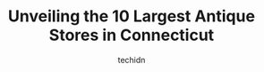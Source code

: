 ---
layout: ampstory
image: https://i0.wp.com/paketmu.com/wp-content/uploads/2023/06/main-street-pickers-and-treasure-hunters-0-in-connecticut-1686369650.jpeg?resize=640,853
author: techidn
featured: false
description: Explore the diverse Antique Store scene in Connecticut, home to an incredible selection of 10 establishments catering to every taste. Whether youre in search of iconic favorites or undiscov
title: Unveiling the 10 Largest Antique Stores in Connecticut
cover:
   title: Unveiling the 10 Largest Antique Stores in Connecticut
   subtitle: RICKPATE
   background: https://paketmu.com/wp-content/uploads/2023/06/main-street-pickers-and-treasure-hunters-0-in-connecticut-1686369650.jpeg

pages: 
 - layout: thirds
   top: <h1>#1 Stratford Antique Center</h1>
   bottom: "<p>Love this place! This is our first time here. This pace is huge and we havent finished the whole store in 3 hours. There are so many items here that are organized and fa</p>"
   background: https://paketmu.com/wp-content/uploads/2023/06/main-street-pickers-and-treasure-hunters-1-in-connecticut-1686369651.jpeg
   backgroundblur: true
 - layout: thirds
   top: <h1>#2 Clinton Antique Center</h1>
   bottom: "<p>This antique center is a must see!! It is absolutely beautiful and filled to the brim with the coolest things youll ever find, from multiple time periods. Their antiques</p>"
   background: https://paketmu.com/wp-content/uploads/2023/06/main-street-pickers-and-treasure-hunters-2-in-connecticut-1686369652.jpeg
   cta:
      link: https://paketmu.com/unveiling-the-10-largest-antique-stores-in-connecticut/
      text: Unveiling the 10 Largest Antique Stores in Connecticut
 - layout: thirds
   top: <h1>#3 Vintage Shops</h1>
   bottom: "<p>Phenomenal shop with a wide range of items, its actually a few shops all in the same building. Antique pens and fountain pens with ink wells, a wide assortment of pictur</p>"
   background: https://paketmu.com/wp-content/uploads/2023/06/main-street-pickers-and-treasure-hunters-3-in-connecticut-1686369653.jpeg
   cta:
      link: https://paketmu.com/unveiling-the-10-largest-antique-stores-in-connecticut/
      text: Unveiling the 10 Largest Antique Stores in Connecticut
 - layout: thirds
   top: <h1>#4 ANTIQS</h1>
   bottom: "<p>1839 New Britain Ave, Farmington, CT 06032, United States</p>"
   background: https://images.unsplash.com/photo-1527067829737-402993088e6b?ixlib=rb-4.0.3&ixid=MnwxMjA3fDB8MHxwaG90by1wYWdlfHx8fGVufDB8fHx8&auto=format&fit=crop&w=640&h=853&q=80
   cta:
      link: https://paketmu.com/unveiling-the-10-largest-antique-stores-in-connecticut/
      text: Unveiling the 10 Largest Antique Stores in Connecticut
 - layout: thirds
   top: <h1>#5 Main Street Pickers And treasure hunters</h1>
   bottom: "<p>70-138 Main St, Watertown, CT 06779, United States</p>"
   background: https://images.unsplash.com/photo-1574169208507-84376144848b?ixlib=rb-4.0.3&ixid=MnwxMjA3fDB8MHxwaG90by1wYWdlfHx8fGVufDB8fHx8&auto=format&fit=crop&w=640&h=853&q=80
   cta:
      link: https://paketmu.com/unveiling-the-10-largest-antique-stores-in-connecticut/
      text: Unveiling the 10 Largest Antique Stores in Connecticut
 - layout: thirds
   top: <h1>#6 Farmhouse Antiques</h1>
   bottom: "<p>495 Main St S, Woodbury, CT 06798, United States</p>"
   background: https://images.unsplash.com/photo-1496096265110-f83ad7f96608?ixlib=rb-4.0.3&ixid=MnwxMjA3fDB8MHxwaG90by1wYWdlfHx8fGVufDB8fHx8&auto=format&fit=crop&w=640&h=853&q=80
   cta:
      link: https://paketmu.com/unveiling-the-10-largest-antique-stores-in-connecticut/
      text: Unveiling the 10 Largest Antique Stores in Connecticut
 - layout: thirds
   top: <h1>#7 Main Street Antique Center</h1>
   bottom: "<p>113 Main St S, Woodbury, CT 06798, United States</p>"
   background: https://images.unsplash.com/photo-1564951434112-64d74cc2a2d7?ixlib=rb-4.0.3&ixid=MnwxMjA3fDB8MHxwaG90by1wYWdlfHx8fGVufDB8fHx8&auto=format&fit=crop&w=640&h=853&q=80
   cta:
      link: https://paketmu.com/unveiling-the-10-largest-antique-stores-in-connecticut/
      text: Unveiling the 10 Largest Antique Stores in Connecticut
 - layout: thirds
   middle: Continue reading...
   background: https://images.unsplash.com/photo-1620421680010-0766ff230392?ixlib=rb-4.0.3&ixid=MnwxMjA3fDB8MHxwaG90by1wYWdlfHx8fGVufDB8fHx8&auto=format&fit=crop&w=640&h=853&q=80
   cta:
      link: https://paketmu.com/unveiling-the-10-largest-antique-stores-in-connecticut/
      text: Unveiling the 10 Largest Antique Stores in Connecticut
      
---